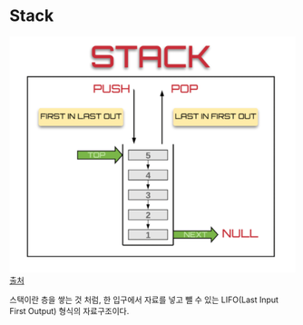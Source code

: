 # Stack
![stack_1.png](./_img/Stack_1.PNG)<br>
[출처](https://dev.to/theoutlander/implementing-the-stack-data-structure-in-javascript-4164)



스택이란 층을 쌓는 것 처럼, 한 입구에서 자료를 넣고 뺄 수 있는 LIFO(Last Input First Output) 형식의 자료구조이다.
